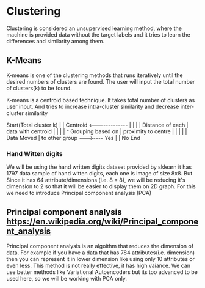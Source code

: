 # Clustering
Clustering is considered an unsupervised learning method, where the machine is provided data without the target labels and it 
tries to learn the differences and similarity among them.

## K-Means

K-means is one of the clustering methods that runs iteratively until the desired numbers of clusters are found.
The user will input the total number of clusters(k) to be found.


K-means is a centroid based technique. It takes total number of clusters as user input.
And tries to increase intra-cluster similarity and decrease inter-cluster similarity 

  Start(Total cluster k)
          |
          |
       Centroid <-------------
          |                   |
          |                   |
   Distance of each           |
   data with centroid         |
          |                   |
          |                   ^
    Grouping based on         |
    proximity to centre       |
          |                   |
          |                   |
      Data Moved              |
    to other group  --->---- Yes 
          |
          | No
         End


### Hand Witten digits
We will be using the hand written digits dataset provided by sklearn it has 1797 data sample of hand witten digits,
each one is image of size 8x8. But Since it has 64 attribute/dimensions (i.e. 8 * 8), we will be reducing it's dimension to 2 so that
it will be easier to display them on 2D graph. For this we need to introduce Principal component analysis (PCA)

## Principal component analysis https://en.wikipedia.org/wiki/Principal_component_analysis

Principal component analysis is an algoithm that reduces the dimension of data. For example if you have a data that has 784
attributes(i.e. dimension) then you can represent it in lower dimension like using only 10 attributes or even less. This method is not
really effective, it has high vaiance. We can use better methods like Variational Autoencoders but its too advanced to be used here, so
we will be working with PCA only.

